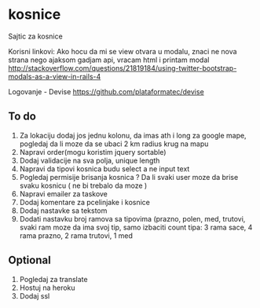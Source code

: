 # kosnice
Sajtic za kosnice

Korisni linkovi:
Ako hocu da mi se view otvara u modalu, znaci ne nova strana nego ajaksom gadjam api, vracam html i printam modal
http://stackoverflow.com/questions/21819184/using-twitter-bootstrap-modals-as-a-view-in-rails-4

Logovanje - Devise
https://github.com/plataformatec/devise

## To do
1. Za lokaciju dodaj jos jednu kolonu, da imas ath i long za google mape, pogledaj da li moze da se ubaci 2 km radius krug na mapu
2. Napravi order(mogu koristim jquery sortable)
3. Dodaj validacije na sva polja, unique length
4. Napravi da tipovi kosnica budu select a ne input text
5. Pogledaj permisije brisanja kosnica ? Da li svaki user moze da brise svaku kosnicu ( ne bi trebalo da moze )
6. Napravi emailer za taskove
7. Dodaj komentare za pcelinjake i kosnice
8. Dodaj nastavke sa tekstom
9. Dodati nastavku broj ramova sa tipovima (prazno, polen, med, trutovi, svaki ram moze da ima svoj tip, samo izbaciti count
tipa: 3 rama sace, 4 rama prazno, 2 rama trutovi, 1 med

## Optional
1. Pogledaj za translate
2. Hostuj na heroku
3. Dodaj ssl
